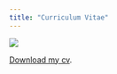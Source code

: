 ```yaml
---
title: "Curriculum Vitae"
---
```


![](Curriculum-vitae-1-page.png)


[Download my cv](https://github.com/GaetanLovey/myportfolio/raw/master/static/fichiers/Curriculum-vitae-1-page.png).
